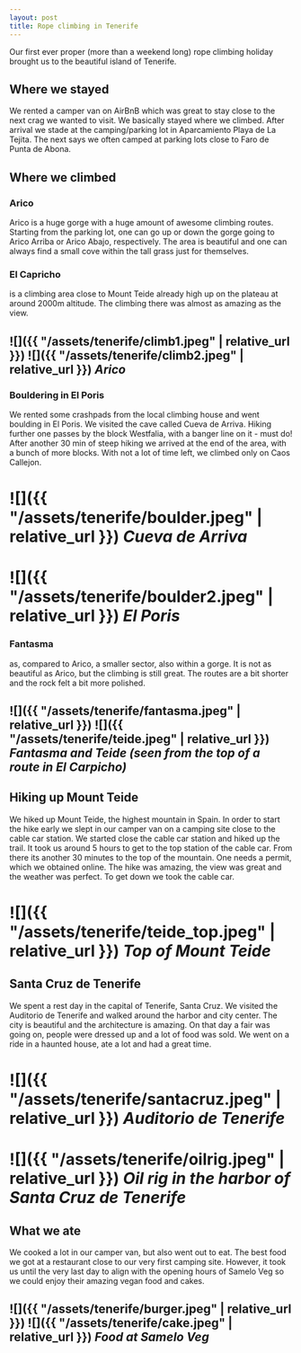 ```yaml
---
layout: post
title: Rope climbing in Tenerife
---
```

Our first ever proper (more than a weekend long) rope climbing holiday brought us to the beautiful island of Tenerife.

## Where we stayed
We rented a camper van on AirBnB which was great to stay close to the next crag we wanted to visit. We basically stayed where we climbed.
After arrival we stade at the camping/parking lot in Aparcamiento Playa de La Tejita. 
The next says we often camped at parking lots close to Faro de Punta de Abona.


## Where we climbed

### Arico
Arico is a huge gorge with a huge amount of awesome climbing routes. Starting from the parking lot, one can go up or down the gorge going to Arico Arriba or Arico Abajo, respectively. The area is beautiful and one can always find a small cove within the tall grass just for themselves. 

### El Capricho
is a climbing area close to Mount Teide already high up on the plateau at around 2000m altitude. The climbing there was almost as amazing as the view.

## ![]({{ "/assets/tenerife/climb1.jpeg" | relative_url }}) ![]({{ "/assets/tenerife/climb2.jpeg" | relative_url }}) *Arico*



### Bouldering in El Poris
We rented some crashpads from the local climbing house and went boulding in El Poris. We visited the cave called Cueva de Arriva. Hiking further one passes by the block Westfalia, with a banger line on it - must do! After another 30 min of steep hiking we arrived at the end of the area, with a bunch of more blocks. With not a lot of time left, we climbed only on Caos Callejon. 

# ![]({{ "/assets/tenerife/boulder.jpeg" | relative_url }}) *Cueva de Arriva*

# ![]({{ "/assets/tenerife/boulder2.jpeg" | relative_url }}) *El Poris*



### Fantasma
as, compared to Arico, a smaller sector, also within a gorge. 
It is not as beautiful as Arico, but the climbing is still great. 
The routes are a bit shorter and the rock felt a bit more polished.

## ![]({{ "/assets/tenerife/fantasma.jpeg" | relative_url }}) ![]({{ "/assets/tenerife/teide.jpeg" | relative_url }}) *Fantasma and Teide (seen from the top of a route in El Carpicho)*

## Hiking up Mount Teide
We hiked up Mount Teide, the highest mountain in Spain.
In order to start the hike early we slept in our camper van on a camping site close to the cable car station.
We started close the cable car station and hiked up the trail.
It took us around 5 hours to get to the top station of the cable car.
From there its another 30 minutes to the top of the mountain.
One needs a permit, which we obtained online.
The hike was amazing, the view was great and the weather was perfect.
To get down we took the cable car.


# ![]({{ "/assets/tenerife/teide_top.jpeg" | relative_url }}) *Top of Mount Teide*

## Santa Cruz de Tenerife
We spent a rest day in the capital of Tenerife, Santa Cruz. 
We visited the Auditorio de Tenerife and walked around the harbor and city center.
The city is beautiful and the architecture is amazing.
On that day a fair was going on, people were dressed up and a lot of food was sold.
We went on a ride in a haunted house, ate a lot and had a great time.

# ![]({{ "/assets/tenerife/santacruz.jpeg" | relative_url }}) *Auditorio de Tenerife*

# ![]({{ "/assets/tenerife/oilrig.jpeg" | relative_url }}) *Oil rig in the harbor of Santa Cruz de Tenerife*

## What we ate
We cooked a lot in our camper van, but also went out to eat.
The best food we got at a restaurant close to our very first camping site. 
However, it took us until the very last day to align with the opening hours of Samelo Veg so we could enjoy their amazing vegan food and cakes.

## ![]({{ "/assets/tenerife/burger.jpeg" | relative_url }}) ![]({{ "/assets/tenerife/cake.jpeg" | relative_url }}) *Food at Samelo Veg*

